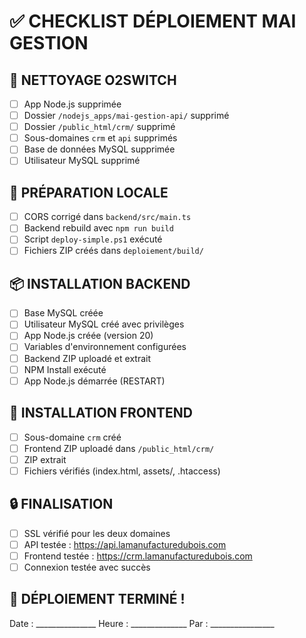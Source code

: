 # ✅ CHECKLIST DÉPLOIEMENT MAI GESTION

## 🧹 NETTOYAGE O2SWITCH
- [ ] App Node.js supprimée
- [ ] Dossier `/nodejs_apps/mai-gestion-api/` supprimé
- [ ] Dossier `/public_html/crm/` supprimé
- [ ] Sous-domaines `crm` et `api` supprimés
- [ ] Base de données MySQL supprimée
- [ ] Utilisateur MySQL supprimé

## 🔧 PRÉPARATION LOCALE
- [ ] CORS corrigé dans `backend/src/main.ts`
- [ ] Backend rebuild avec `npm run build`
- [ ] Script `deploy-simple.ps1` exécuté
- [ ] Fichiers ZIP créés dans `deploiement/build/`

## 📦 INSTALLATION BACKEND
- [ ] Base MySQL créée
- [ ] Utilisateur MySQL créé avec privilèges
- [ ] App Node.js créée (version 20)
- [ ] Variables d'environnement configurées
- [ ] Backend ZIP uploadé et extrait
- [ ] NPM Install exécuté
- [ ] App Node.js démarrée (RESTART)

## 🎨 INSTALLATION FRONTEND
- [ ] Sous-domaine `crm` créé
- [ ] Frontend ZIP uploadé dans `/public_html/crm/`
- [ ] ZIP extrait
- [ ] Fichiers vérifiés (index.html, assets/, .htaccess)

## 🔒 FINALISATION
- [ ] SSL vérifié pour les deux domaines
- [ ] API testée : https://api.lamanufacturedubois.com
- [ ] Frontend testée : https://crm.lamanufacturedubois.com
- [ ] Connexion testée avec succès

## 🎉 DÉPLOIEMENT TERMINÉ !

Date : _______________
Heure : ______________
Par : ________________ 